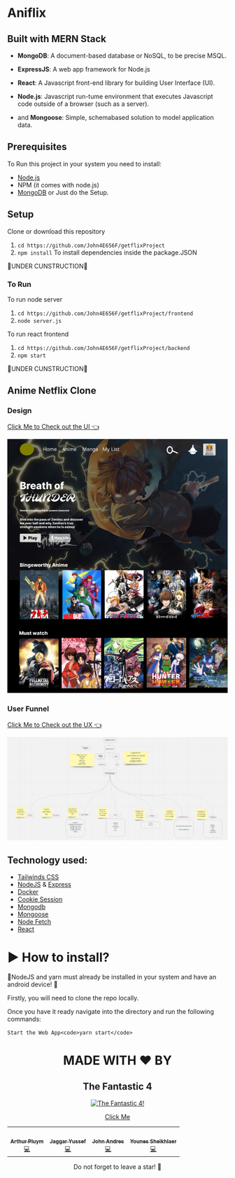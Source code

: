 # Aniflix

## Built with MERN Stack

- <b>MongoDB</b>: A document-based database or NoSQL, to be precise MSQL.
- <b>ExpressJS</b>: A web app framework for Node.js
- <b>React</b>: A Javascript front-end library for building User Interface (UI).
- <b>Node.js</b>: Javascript run-tume environment that executes Javascript code outside of a browser (such as a server).

- and <b>Mongoose</b>: Simple, schemabased solution to model application data.

## Prerequisites

To Run this project in your system you need to install:

- [Node.js](https://nodejs.org/en/download/)
- NPM (it comes with node.js)
- [MongoDB](https://www.mongodb.com/)
  or Just do the Setup.

## Setup

Clone or download this repository

1. `cd https://github.com/John4E656F/getflixProject`
2. `npm install` To install dependencies inside the package.JSON

🚧UNDER CUNSTRUCTION🚧

### To Run

To run node server

1. `cd https://github.com/John4E656F/getflixProject/frontend`
2. `node server.js`

To run react frontend

1. `cd https://github.com/John4E656F/getflixProject/backend`
2. `npm start`

🚧UNDER CUNSTRUCTION🚧

## Anime Netflix Clone

### Design

[Click Me to Check out the UI 👈](https://www.figma.com/file/SJwTqAdGM0fmk9kw85S3Jw/Aniflex-web-design?node-id=0%3A1)

![Aniflex Web ](./inpiration/aniflixDesign.png 'Aniflex Designed by @john4e656f')

### User Funnel

[Click Me to Check out the UX 👈](https://miro.com/app/board/uXjVOmnF7ZY=/?share_link_id=286191284988)

![Aniflex user funnel ](https://github.com/John4E656F/getflixProject/blob/main/inpiration/userfunnel.png?raw=true 'Aniflex user funnel')

## Technology used:

- [Tailwinds CSS](https://tailwindcss.com/docs/installation 'A utility-first CSS framework')
- [NodeJS](https://nodejs.org/en/ " JavaScript runtime built on Chrome's V8 JavaScript engine") &
  [Express](https://expressjs.com/ ' Express is a minimal and flexible Node.js web application framework')
- [Docker](https://docs.docker.com/ 'Developing, shipping, and running applications.')
- [Cookie Session](https://www.npmjs.com/package/cookie-session 'Store use session with cookie. server or client')
- [Mongodb](https://www.mongodb.com/ 'Database')
- [Mongoose](https://mongoosejs.com/ 'MongoDB framework object modeling for node.js')
- [Node Fetch](https://www.npmjs.com/package/node-fetch 'Node Fetch Package')
- [React ](https://reactjs.org/docs/getting-started.html)

# ▶ How to install?

🚧NodeJS and yarn must already be installed in your system
and have an android device!
🚧

Firstly, you will need to clone the repo locally.

Once you have it ready navigate into the directory and run the following commands:

    Start the Web App<code>yarn start</code>

<div align="center">
<h1>MADE WITH ❤️ BY </h1>

<h2>The Fantastic 4</h2>

[![The Fantastic 4!](./inpiration/fantastic4.gif)](https://www.youtube.com/watch?v=vTIIMJ9tUc8)

<div align="center"><a href="https://www.youtube.com/watch?v=vTIIMJ9tUc8">Click Me</a></div>

<table align="center">
  <tr>
    <td align="center"><a href="https://github.com/TheNewArthur"><img src="https://avatars.githubusercontent.com/u/104309130?v=4" width="100px;" alt=""/><br /><sub><b>Arthur Pluym</b></sub></a><br /><a href="https://github.com/TheNewArthur" title="Code">💻</a></td>
    <td align="center"><a href="https://github.com/JaggarYussef"><img src="https://avatars.githubusercontent.com/u/104254922?v=4" width="100px;" alt=""/><br /><sub><b>Jaggar Yussef</b></sub></a><br /><a href="https://github.com/JaggarYussef" title="Code">💻</a> </td>
    <td align="center"><a href="https://github.com/John4E656F"><img src="https://avatars.githubusercontent.com/u/104214379?v=4" width="100px;" alt=""/><br /><sub><b>John Andres</b></sub></a><br /><a href="https://github.com/John4E656F3" title="Code">💻</a> </td>
    <td align="center"><a href="https://github.com/Younes-sh"><img src="https://avatars.githubusercontent.com/u/98320752?v=4" width="100px;" alt=""/><br /><sub><b>Younes Sheikhlaer</b></sub></a><br /><a href="https://github.com/Younes-sh" title="Code">💻</a>
  </tr>
 </table>
<div align="center">
Do not forget to leave a star! 🤗
</div>
